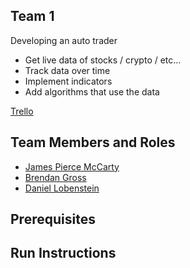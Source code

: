 ## Team 1

Developing an auto trader
 - Get live data of stocks / crypto / etc…
 - Track data over time
 - Implement indicators
 - Add algorithms that use the data


[Trello](https://trello.com/b/sA5ffmh7/gvsu-cis350-team-1)

## Team Members and Roles

 - [James Pierce McCarty](https://github.com/pieerce/CIS350-HW2-McCarty.git)
 - [Brendan Gross](https://github.com/GSmithy144/CIS350-HW2-Gross)
 - [Daniel Lobenstein](https://github.com/lobendan/CIS350-HW2-Lobenstein)

## Prerequisites

## Run Instructions
